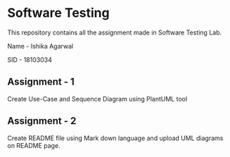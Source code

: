 # Software Testing

This repository contains all the assignment made in Software Testing Lab.

Name - Ishika Agarwal

SID - 18103034

## Assignment - 1 
Create Use-Case and Sequence Diagram using PlantUML tool

## Assignment - 2
Create README file using Mark down language and upload UML diagrams on README page.
